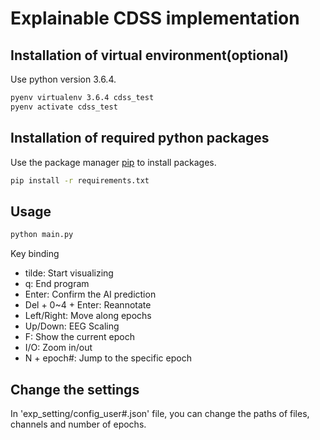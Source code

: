 # Explainable CDSS implementation



## Installation of virtual environment(optional)

Use python version 3.6.4.

```bash
pyenv virtualenv 3.6.4 cdss_test
pyenv activate cdss_test
```

## Installation of required python packages

Use the package manager [pip](https://pip.pypa.io/en/stable/) to install packages.

```bash
pip install -r requirements.txt
```

## Usage

```bash
python main.py
```

Key binding
- tilde: Start visualizing
- q: End program
- Enter: Confirm the AI prediction
- Del + 0~4 + Enter: Reannotate
- Left/Right: Move along epochs
- Up/Down: EEG Scaling
- F: Show the current epoch
- I/O: Zoom in/out
- N + epoch#: Jump to the specific epoch

## Change the settings
In 'exp_setting/config_user#.json' file, you can change the paths of files, channels and number of epochs.
